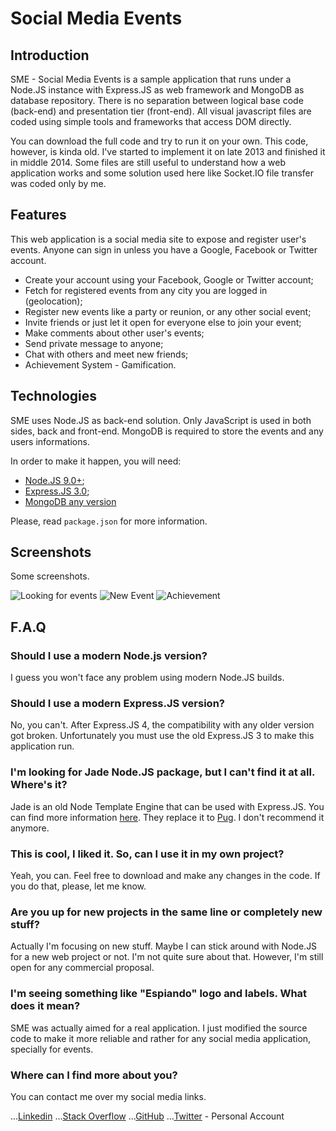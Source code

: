 # Social Media Events

## Introduction

SME - Social Media Events is a sample application that runs under a Node.JS instance with Express.JS as web framework and MongoDB as database repository. There is no separation between logical base code (back-end) and presentation tier (front-end). All visual javascript files are coded using simple tools and frameworks that access DOM directly.

You can download the full code and try to run it on your own. This code, however, is kinda old. I've started to implement it on late 2013 and finished it in middle 2014. Some files are still useful to understand how a web application works and some solution used here like Socket.IO file transfer was coded only by me.

## Features

This web application is a social media site to expose and register user's events. Anyone can sign in unless you have a Google, Facebook or Twitter account.

- Create your account using your Facebook, Google or Twitter account;
- Fetch for registered events from any city you are logged in (geolocation);
- Register new events like a party or reunion, or any other social event;
- Invite friends or just let it open for everyone else to join your event;
- Make comments about other user's events;
- Send private message to anyone;
- Chat with others and meet new friends;
- Achievement System - Gamification.

## Technologies

SME uses Node.JS as back-end solution. Only JavaScript is used in both sides, back and front-end. MongoDB is required to store the events and any users informations.

In order to make it happen, you will need:

* [Node.JS 9.0+](http://nodejs.org);
* [Express.JS 3.0](http://expressjs.com);
* [MongoDB any version](https://www.mongodb.com/download-center)

Please, read `package.json` for more information.

## Screenshots

Some screenshots.

![Looking for events](https://github.com/inocencio/sme/screens/001.png "001")
![New Event](https://github.com/inocencio/sme/screens/002.png "002")
![Achievement](https://github.com/inocencio/sme/screens/003.png "003")

## F.A.Q

### Should I use a modern Node.js version?

I guess you won't face any problem using modern Node.JS builds.

### Should I use a modern Express.JS version?

No, you can't. After Express.JS 4, the compatibility with any older version got broken. Unfortunately you must use the old Express.JS 3 to make this application run.

### I'm looking for Jade Node.JS package, but I can't find it at all. Where's it?

Jade is an old Node Template Engine that can be used with Express.JS. You can find more information [here](http://jade-lang.com). They replace it to [Pug](https://pugjs.org). I don't recommend it anymore.

### This is cool, I liked it. So, can I use it in my own project?

Yeah, you can. Feel free to download and make any changes in the code. If you do that, please, let me know.

### Are you up for new projects in the same line or completely new stuff?

Actually I'm focusing on new stuff. Maybe I can stick around with Node.JS for a new web project or not. I'm not quite sure about that. However, I'm still open for any commercial proposal.

### I'm seeing something like "Espiando" logo and labels. What does it mean?

SME was actually aimed for a real application. I just modified the source code to make it more reliable and rather for any social media application, specially for events.

### Where can I find more about you?

You can contact me over my social media links.

...[Linkedin](https://www.linkedin.com/in/inocencio/)
...[Stack Overflow](https://stackoverflow.com/users/621883/ito?tab=profile)
...[GitHub](https://github.com/inocencio)
...[Twitter](https://twitter.com/itosrtk) - Personal Account